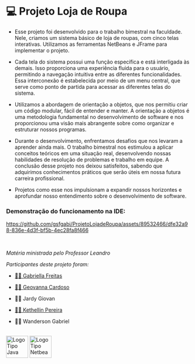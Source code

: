 # 💻 Projeto Loja de Roupa

- <p>Esse projeto foi desenvolvido para o trabalho bimestral na faculdade. Nele, criamos um sistema básico de loja de roupas, com cinco telas interativas. Utilizamos as ferramentas NetBeans e JFrame para implementar o projeto.</p>

- <p>Cada tela do sistema possui uma função específica e está interligada às demais. Isso proporciona uma experiência fluida para o usuário, permitindo a navegação intuitiva entre as diferentes funcionalidades. Essa interconexão é estabelecida por meio de um menu central, que serve como ponto de partida para acessar as diferentes telas do sistema.</p>

- <p>Utilizamos a abordagem de orientação a objetos, que nos permitiu criar um código modular, fácil de entender e manter. A orientação a objetos é uma metodologia fundamental no desenvolvimento de software e nos proporcionou uma visão mais abrangente sobre como organizar e estruturar nossos programas.</p>

- <p>Durante o desenvolvimento, enfrentamos desafios que nos levaram a aprender ainda mais. O trabalho bimestral nos estimulou a aplicar conceitos teóricos em uma situação real, desenvolvendo nossas habilidades de resolução de problemas e trabalho em equipe. A conclusão desse projeto nos deixou satisfeitos, sabendo que adquirimos conhecimentos práticos que serão úteis em nossa futura carreira profissional.</p>

- <p>Projetos como esse nos impulsionam a expandir nossos horizontes e aprofundar nosso entendimento sobre o desenvolvimento de software.</p>

<h3>Demonstração do funcionamento na IDE:</h3>

https://github.com/gsfgabi/ProjetoLojadeRoupa/assets/89532466/dfe32a98-836e-4d3f-bf5b-4ec28fa8f466

<br>
<p><i>Matéria ministrada pelo Professor Leandro</i></p>
<p><i>Participantes deste projeto foram:</i></p>

- <a href ="https://github.com/gsfgabi"> 👩‍💻 Gabriella Freitas</a>

- <a href ="https://github.com/GiihCardoso"> 👩‍💻 Geovanna Cardoso</a>

- <p> 👨‍💻 Jardy Giovan</p>

- <a href ="https://github.com/Kethellin"> 👩‍💻 Kethellin Pereira</a>

- <p> 👨‍💻 Wanderson Gabriel</p>


<br>
<div>
  <img style="height:60px" src="https://ultimateqa.com/wp-content/uploads/2020/12/Java-logo-icon-1.png" alt="LogoTipo Java"/>
  <img style="height:60px" src="https://pbs.twimg.com/media/Dp3nCCdXgAEIMxM.png" alt="LogoTipo Netbeans"/>
</div>
